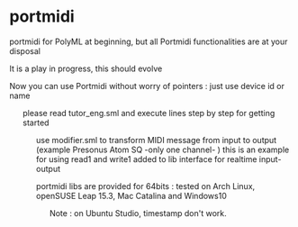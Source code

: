 # portmidi
portmidi for PolyML at beginning, but all Portmidi functionalities are at your disposal<p>
<p> It is a play in progress, this should evolve
<p> Now you can use Portmidi without worry of pointers : just use device id or name
<ul> please read tutor_eng.sml and execute lines step by step for getting started
<ul> use modifier.sml to transform MIDI message from input to output (example Presonus Atom SQ -only one channel- )
  this is an example for using read1 and write1 added to lib interface for realtime input-output
<p> portmidi libs are provided for 64bits : tested on Arch Linux, openSUSE Leap 15.3, Mac Catalina and Windows10 
<ul> Note : on Ubuntu Studio, timestamp don't work.


